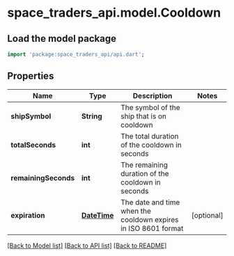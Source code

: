 # space_traders_api.model.Cooldown

## Load the model package
```dart
import 'package:space_traders_api/api.dart';
```

## Properties
Name | Type | Description | Notes
------------ | ------------- | ------------- | -------------
**shipSymbol** | **String** | The symbol of the ship that is on cooldown | 
**totalSeconds** | **int** | The total duration of the cooldown in seconds | 
**remainingSeconds** | **int** | The remaining duration of the cooldown in seconds | 
**expiration** | [**DateTime**](DateTime.md) | The date and time when the cooldown expires in ISO 8601 format | [optional] 

[[Back to Model list]](../README.md#documentation-for-models) [[Back to API list]](../README.md#documentation-for-api-endpoints) [[Back to README]](../README.md)


